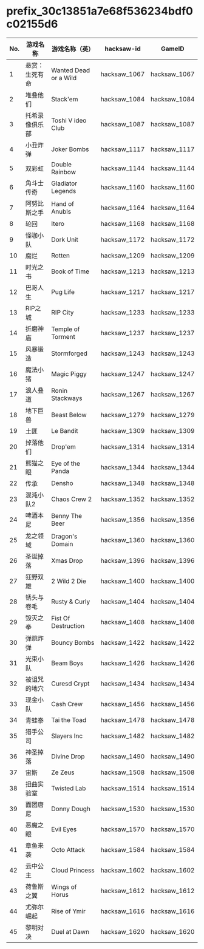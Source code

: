 # prefix\_30c13851a7e68f536234bdf0c02155d6

| No. | 游戏名称    | 游戏名称（英）               | hacksaw-id    | GameID        |
| --- | ------- | --------------------- | ------------- | ------------- |
| 1   | 悬赏：生死有命 | Wanted Dead or a Wild | hacksaw\_1067 | hacksaw\_1067 |
| 2   | 堆叠他们    | Stack'em              | hacksaw\_1084 | hacksaw\_1084 |
| 3   | 托希录像俱乐部 | Toshi V ideo Club     | hacksaw\_1087 | hacksaw\_1087 |
| 4   | 小丑炸弹    | Joker Bombs           | hacksaw\_1117 | hacksaw\_1117 |
| 5   | 双彩虹     | Double Rainbow        | hacksaw\_1144 | hacksaw\_1144 |
| 6   | 角斗士传奇   | Gladiator Legends     | hacksaw\_1160 | hacksaw\_1160 |
| 7   | 阿努比斯之手  | Hand of Anubls        | hacksaw\_1164 | hacksaw\_1164 |
| 8   | 轮回      | Itero                 | hacksaw\_1168 | hacksaw\_1168 |
| 9   | 怪咖小队    | Dork Unit             | hacksaw\_1172 | hacksaw\_1172 |
| 10  | 腐烂      | Rotten                | hacksaw\_1209 | hacksaw\_1209 |
| 11  | 时光之书    | Book of Time          | hacksaw\_1213 | hacksaw\_1213 |
| 12  | 巴哥人生    | Pug Life              | hacksaw\_1217 | hacksaw\_1217 |
| 13  | RIP之城   | RIP City              | hacksaw\_1233 | hacksaw\_1233 |
| 14  | 折磨神庙    | Temple of Torment     | hacksaw\_1237 | hacksaw\_1237 |
| 15  | 风暴锻造    | Stormforged           | hacksaw\_1243 | hacksaw\_1243 |
| 16  | 魔法小猪    | Magic Piggy           | hacksaw\_1247 | hacksaw\_1247 |
| 17  | 浪人叠道    | Ronin Stackways       | hacksaw\_1267 | hacksaw\_1267 |
| 18  | 地下巨兽    | Beast Below           | hacksaw\_1279 | hacksaw\_1279 |
| 19  | 土匪      | Le Bandit             | hacksaw\_1309 | hacksaw\_1309 |
| 20  | 掉落他们    | Drop'em               | hacksaw\_1314 | hacksaw\_1314 |
| 21  | 熊猫之眼    | Eye of the Panda      | hacksaw\_1344 | hacksaw\_1344 |
| 22  | 传承      | Densho                | hacksaw\_1348 | hacksaw\_1348 |
| 23  | 混沌小队2   | Chaos Crew 2          | hacksaw\_1352 | hacksaw\_1352 |
| 24  | 啤酒本尼    | Benny The Beer        | hacksaw\_1356 | hacksaw\_1356 |
| 25  | 龙之领域    | Dragon's Domain       | hacksaw\_1360 | hacksaw\_1360 |
| 26  | 圣诞掉落    | Xmas Drop             | hacksaw\_1396 | hacksaw\_1396 |
| 27  | 狂野双雄    | 2 Wild 2 Die          | hacksaw\_1400 | hacksaw\_1400 |
| 28  | 锈头与卷毛   | Rusty & Curly         | hacksaw\_1404 | hacksaw\_1404 |
| 29  | 毁灭之拳    | Fist Of Destruction   | hacksaw\_1408 | hacksaw\_1408 |
| 30  | 弹跳炸弹    | Bouncy Bombs          | hacksaw\_1422 | hacksaw\_1422 |
| 31  | 光束小队    | Beam Boys             | hacksaw\_1426 | hacksaw\_1426 |
| 32  | 被诅咒的地穴  | Curesd Crypt          | hacksaw\_1434 | hacksaw\_1434 |
| 33  | 现金小队    | Cash Crew             | hacksaw\_1456 | hacksaw\_1456 |
| 34  | 青蛙泰     | Tai the Toad          | hacksaw\_1478 | hacksaw\_1478 |
| 35  | 猎手公司    | Slayers Inc           | hacksaw\_1482 | hacksaw\_1482 |
| 36  | 神圣掉落    | Divine Drop           | hacksaw\_1490 | hacksaw\_1490 |
| 37  | 宙斯      | Ze Zeus               | hacksaw\_1508 | hacksaw\_1508 |
| 38  | 扭曲实验室   | Twisted Lab           | hacksaw\_1514 | hacksaw\_1514 |
| 39  | 面团唐尼    | Donny Dough           | hacksaw\_1530 | hacksaw\_1530 |
| 40  | 恶魔之眼    | Evil Eyes             | hacksaw\_1570 | hacksaw\_1570 |
| 41  | 章鱼来袭    | Octo Attack           | hacksaw\_1584 | hacksaw\_1584 |
| 42  | 云中公主    | Cloud Princess        | hacksaw\_1602 | hacksaw\_1602 |
| 43  | 荷鲁斯之翼   | Wings of Horus        | hacksaw\_1612 | hacksaw\_1612 |
| 44  | 尤弥尔崛起   | Rise of Ymir          | hacksaw\_1616 | hacksaw\_1616 |
| 45  | 黎明对决    | Duel at Dawn          | hacksaw\_1620 | hacksaw\_1620 |
